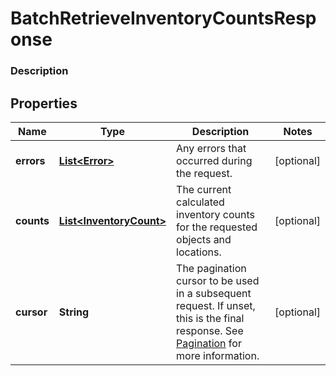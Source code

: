 
# BatchRetrieveInventoryCountsResponse

### Description



## Properties
Name | Type | Description | Notes
------------ | ------------- | ------------- | -------------
**errors** | [**List&lt;Error&gt;**](Error.md) | Any errors that occurred during the request. |  [optional]
**counts** | [**List&lt;InventoryCount&gt;**](InventoryCount.md) | The current calculated inventory counts for the requested objects and locations. |  [optional]
**cursor** | **String** | The pagination cursor to be used in a subsequent request. If unset, this is the final response.  See [Pagination](/basics/api101/pagination) for more information. |  [optional]



